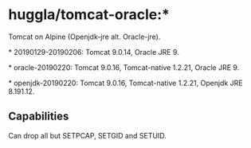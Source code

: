 # huggla/tomcat-oracle:*
Tomcat on Alpine (Openjdk-jre alt. Oracle-jre).

\* 20190129-20190206: Tomcat 9.0.14, Oracle JRE 9.

\* oracle-20190220: Tomcat 9.0.16, Tomcat-native 1.2.21, Oracle JRE 9.

\* openjdk-20190220: Tomcat 9.0.16, Tomcat-native 1.2.21, Openjdk JRE 8.191.12.

## Capabilities
Can drop all but SETPCAP, SETGID and SETUID.
